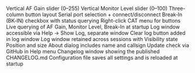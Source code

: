 Vertical AF Gain slider (0–255)
Vertical Monitor Level slider (0–100)
Three-column button layout
Serial port selection + connect/disconnect
Break‑In (BK‑IN) checkbox with status querying
Right-click CAT menu for buttons
Live querying of AF Gain, Monitor Level, Break-In at startup
Log window accessible via Help → Show Log, separate window
Clear log button added in log window
Log window retained across sessions with
Visibility state
Position and size
About dialog includes name and callsign
Update check via GitHub in Help menu
Changelog window showing the published CHANGELOG.md
Configuration file saves all settings and is reloaded at startup